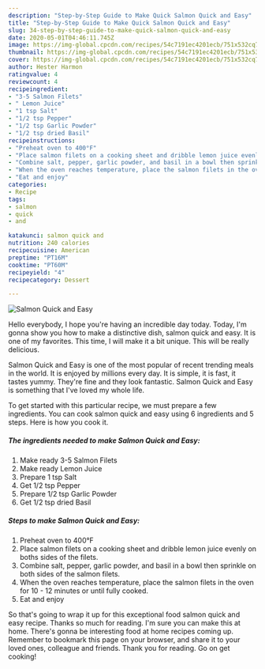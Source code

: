 ```yaml
---
description: "Step-by-Step Guide to Make Quick Salmon Quick and Easy"
title: "Step-by-Step Guide to Make Quick Salmon Quick and Easy"
slug: 34-step-by-step-guide-to-make-quick-salmon-quick-and-easy
date: 2020-05-01T04:46:11.745Z
image: https://img-global.cpcdn.com/recipes/54c7191ec4201ecb/751x532cq70/salmon-quick-and-easy-recipe-main-photo.jpg
thumbnail: https://img-global.cpcdn.com/recipes/54c7191ec4201ecb/751x532cq70/salmon-quick-and-easy-recipe-main-photo.jpg
cover: https://img-global.cpcdn.com/recipes/54c7191ec4201ecb/751x532cq70/salmon-quick-and-easy-recipe-main-photo.jpg
author: Hester Harmon
ratingvalue: 4
reviewcount: 4
recipeingredient:
- "3-5 Salmon Filets"
- " Lemon Juice"
- "1 tsp Salt"
- "1/2 tsp Pepper"
- "1/2 tsp Garlic Powder"
- "1/2 tsp dried Basil"
recipeinstructions:
- "Preheat oven to 400°F"
- "Place salmon filets on a cooking sheet and dribble lemon juice evenly on boths sides of the filets."
- "Combine salt, pepper, garlic powder, and basil in a bowl then sprinkle on both sides of the salmon filets."
- "When the oven reaches temperature, place the salmon filets in the oven for 10 - 12 minutes or until fully cooked."
- "Eat and enjoy"
categories:
- Recipe
tags:
- salmon
- quick
- and

katakunci: salmon quick and 
nutrition: 240 calories
recipecuisine: American
preptime: "PT16M"
cooktime: "PT60M"
recipeyield: "4"
recipecategory: Dessert

---
```



![Salmon Quick and Easy](https://img-global.cpcdn.com/recipes/54c7191ec4201ecb/751x532cq70/salmon-quick-and-easy-recipe-main-photo.jpg)

Hello everybody, I hope you're having an incredible day today. Today, I'm gonna show you how to make a distinctive dish, salmon quick and easy. It is one of my favorites. This time, I will make it a bit unique. This will be really delicious.

Salmon Quick and Easy is one of the most popular of recent trending meals in the world. It is enjoyed by millions every day. It is simple, it is fast, it tastes yummy. They're fine and they look fantastic. Salmon Quick and Easy is something that I've loved my whole life.




To get started with this particular recipe, we must prepare a few ingredients. You can cook salmon quick and easy using 6 ingredients and 5 steps. Here is how you cook it.

<!--inarticleads1-->

##### The ingredients needed to make Salmon Quick and Easy:

1. Make ready 3-5 Salmon Filets
1. Make ready  Lemon Juice
1. Prepare 1 tsp Salt
1. Get 1/2 tsp Pepper
1. Prepare 1/2 tsp Garlic Powder
1. Get 1/2 tsp dried Basil




<!--inarticleads2-->

##### Steps to make Salmon Quick and Easy:

1. Preheat oven to 400°F
1. Place salmon filets on a cooking sheet and dribble lemon juice evenly on boths sides of the filets.
1. Combine salt, pepper, garlic powder, and basil in a bowl then sprinkle on both sides of the salmon filets.
1. When the oven reaches temperature, place the salmon filets in the oven for 10 - 12 minutes or until fully cooked.
1. Eat and enjoy




So that's going to wrap it up for this exceptional food salmon quick and easy recipe. Thanks so much for reading. I'm sure you can make this at home. There's gonna be interesting food at home recipes coming up. Remember to bookmark this page on your browser, and share it to your loved ones, colleague and friends. Thank you for reading. Go on get cooking!
